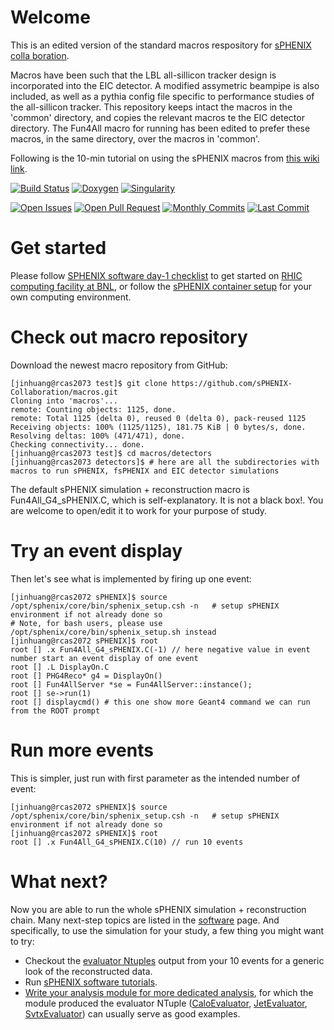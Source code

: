 
# Welcome

This is an edited version of the standard macros respository for [sPHENIX colla boration](https://www.sphenix.bnl.gov/).

Macros have been such that the LBL all-sillicon tracker design is incorporated into the EIC detector. A modified assymetric beampipe is also included, as well as a pythia config file specific to performance studies of the all-sillicon tracker. This repository keeps intact the macros in the 'common' directory, and copies the relevant macros te the EIC detector directory. The Fun4All macro for running has been edited to prefer these macros, in the same directory, over the macros in 'common'.

Following is the 10-min tutorial on using the sPHENIX macros from [this wiki link](https://,iki.bnl.gov/sPHENIX/index.php/Tutorial/sPHENIX_simulation).

[![Build Status](https://web.sdcc.bnl.gov/jenkins-sphenix/buildStatus/icon?job=sPHENIX/sPHENIX_CoreSoftware_MasterBranch)](https://web.sdcc.bnl.gov/jenkins-sphenix/job/sPHENIX/job/sPHENIX_CoreSoftware_MasterBranch/)
[![Doxygen](https://img.shields.io/badge/code%20reference-Doxygen-green.svg)](https://www.phenix.bnl.gov/WWW/sPHENIX/doxygen/html/)
[![Singularity](https://img.shields.io/badge/container-Singularity%20via%20CVMFS-green.svg)](https://github.com/sPHENIX-Collaboration/Singularity)

[![Open Issues](https://img.shields.io/github/issues/sPHENIX-Collaboration/macros.svg)](https://github.com/sPHENIX-Collaboration/macros/issues)
[![Open Pull Request](https://img.shields.io/github/issues-pr/sPHENIX-Collaboration/macros.svg)](https://github.com/sPHENIX-Collaboration/macros/pulls)
[![Monthly Commits](https://img.shields.io/github/commit-activity/m/sPHENIX-Collaboration/macros.svg)](https://github.com/sPHENIX-Collaboration/macros/commits/master)
[![Last Commit](https://img.shields.io/github/last-commit/sPHENIX-Collaboration/macros.svg)](https://github.com/sPHENIX-Collaboration/macros/commits/master)

# Get started

Please follow [SPHENIX software day-1 checklist](https://wiki.bnl.gov/sPHENIX/index.php/SPHENIX_software_day-1_checklist) to get started on [RHIC computing facility at BNL](https://www.racf.bnl.gov/), or follow the [sPHENIX container setup](https://github.com/sPHENIX-Collaboration/Singularity) for your own computing environment.

# Check out macro repository

Download the newest macro repository from GitHub:

```
[jinhuang@rcas2073 test]$ git clone https://github.com/sPHENIX-Collaboration/macros.git
Cloning into 'macros'...
remote: Counting objects: 1125, done.
remote: Total 1125 (delta 0), reused 0 (delta 0), pack-reused 1125
Receiving objects: 100% (1125/1125), 181.75 KiB | 0 bytes/s, done.
Resolving deltas: 100% (471/471), done.
Checking connectivity... done.
[jinhuang@rcas2073 test]$ cd macros/detectors
[jinhuang@rcas2073 detectors]$ # here are all the subdirectories with macros to run sPHENIX, fsPHENIX and EIC detector simulations
```

The default sPHENIX simulation + reconstruction macro is Fun4All_G4_sPHENIX.C, which is self-explanatory. It is not a black box!. You are welcome to open/edit it to work for your purpose of study.

# Try an event display

Then let's see what is implemented by firing up one event:
```
[jinhuang@rcas2072 sPHENIX]$ source /opt/sphenix/core/bin/sphenix_setup.csh -n   # setup sPHENIX environment if not already done so
# Note, for bash users, please use /opt/sphenix/core/bin/sphenix_setup.sh instead
[jinhuang@rcas2072 sPHENIX]$ root
root [] .x Fun4All_G4_sPHENIX.C(-1) // here negative value in event number start an event display of one event
root [] .L DisplayOn.C 
root [] PHG4Reco* g4 = DisplayOn()
root [] Fun4AllServer *se = Fun4AllServer::instance();
root [] se->run(1)
root [] displaycmd() # this one show more Geant4 command we can run from the ROOT prompt
```


# Run more events

This is simpler, just run with first parameter as the intended number of event:
```
[jinhuang@rcas2072 sPHENIX]$ source /opt/sphenix/core/bin/sphenix_setup.csh -n   # setup sPHENIX environment if not already done so
[jinhuang@rcas2072 sPHENIX]$ root
root [] .x Fun4All_G4_sPHENIX.C(10) // run 10 events
```

# What next?

Now you are able to run the whole sPHENIX simulation + reconstruction chain. Many next-step topics are listed in the [software](https://wiki.bnl.gov/sPHENIX/index.php/Software) page. And specifically, to use the simulation for your study, a few thing you might want to try:

* Checkout the [evaluator Ntuples](https://wiki.bnl.gov/sPHENIX/index.php/Tracking) output from your 10 events for a generic look of the reconstructed data.
* Run [sPHENIX software tutorials](https://github.com/sPHENIX-Collaboration/tutorials).
* [Write your analysis module for more dedicated analysis](https://wiki.bnl.gov/sPHENIX/index.php/Example_of_using_DST_nodes), for which the module produced the evaluator NTuple ([CaloEvaluator](https://sphenix-collaboration.github.io/doxygen/dd/d59/classCaloEvaluator.html), [JetEvaluator](https://sphenix-collaboration.github.io/doxygen/dd/d59/classCaloEvaluator.html), [SvtxEvaluator](https://sphenix-collaboration.github.io/doxygen/d6/d11/classSvtxEvaluator.html)) can usually serve as good examples.
